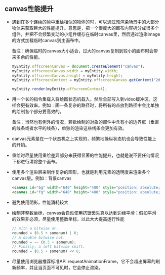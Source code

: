 ## canvas性能提升

* 遇到在多个连续的帧中重绘相似的物体的时，可以通过预渲染场景中的大部分物体来获取巨大的性能提升。意思是，把一个很庞大的画布内容拆分成很多个组件，并把不会频繁变动的小组件缓存在临时canvas里，然后通过渲染image的方式加载临时canvas到主画布中。

  备注：确保临时的canvas大小适合，过大的canvas复制到较小的画布时会带来多余的性能。

  ```js
  myEntity.offscreenCanvas = document.createElement("canvas");
  myEntity.offscreenCanvas.width = myEntity.width;
  myEntity.offscreenCanvas.height = myEntity.height;
  myEntity.offscreenContext = myEntity.offscreenCanvas.getContext("2d");

  myEntity.render(myEntity.offscreenContext);
  ```

* 用一个长的指令集载入将绘图状态机载入，然后全部写入到video缓冲区，这样会更有效率。例如：画一条复杂的路径时，将所有的点放到路径中会比单独的绘制各个部分要高效的。

  备注：当然也有例外的情况，若欲绘制的对象的部件中含有小的边界框（垂直的线条或者水平的线条），单独的渲染这些线条会更加有效。

* canvas元素是在一个状态机之上实现的，频繁地操纵状态机也会导致性能上的开销。

* 重绘时尽量使用重绘差异部分来获得显著的性能提升，也就是说不要任何情况下都进行清除整个画布。

* 使用多个渲染层来制作复杂的图形，也就是利用元素的透明度来渲染多个canvas层。例如：背景canvas

  ```html
  <canvas id="bg" width="640" height="480" style="position: absolute; z-index: 0"></canvas>  
  <canvas id="fg" width="640" height="480" style="position: absolute; z-index: 1"></canvas>  
  ```

* 避免使用阴影，性能消耗较大

* 绘制非整数坐标，canvas会自动使用抗锯齿失真以达到边缘平滑；假如平滑的效果非必须，尽量使用整数坐标，以此大大提高运行性能

  ```js
  // With a bitwise or.  
  rounded = (0.5 + somenum) | 0;  
  // A double bitwise not.  
  rounded = ~~ (0.5 + somenum);  
  // Finally, a left bitwise shift.  
  rounded = (0.5 + somenum) << 0;  
  ```

* 尽量使用浏览器推荐标准API requeatAnimationFrame，它不会超出屏幕的刷新频率，并且当页面不可见时，它会停止渲染。
